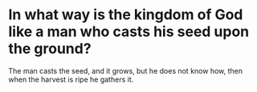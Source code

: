 # In what way is the kingdom of God like a man who casts his seed upon the ground?

The man casts the seed, and it grows, but he does not know how, then when the harvest is ripe he gathers it.
